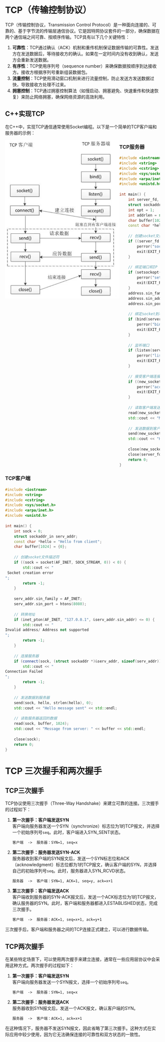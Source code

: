 
# TCP（传输控制协议）

TCP（传输控制协议，Transmission Control Protocol）是一种面向连接的、可靠的、基于字节流的传输层通信协议。它是因特网协议套件的一部分，确保数据在两个通信端之间可靠、按顺序传输。TCP具有以下几个关键特性：

1. **可靠性**：TCP通过确认（ACK）机制和重传机制保证数据传输的可靠性。发送方在发送数据后，等待接收方的确认。如果在一定时间内没有收到确认，发送方会重新发送数据。
2. **有序性**：TCP使用序列号（sequence number）来确保数据按顺序到达接收方。接收方根据序列号重新组装数据包。
3. **流量控制**：TCP使用滑动窗口机制来进行流量控制，防止发送方发送数据过快，导致接收方处理不过来。
4. **拥塞控制**：TCP通过拥塞控制算法（如慢启动、拥塞避免、快速重传和快速恢复）来防止网络拥塞，确保网络资源的高效利用。

## C++实现TCP

在C++中，实现TCP通信通常使用Socket编程。以下是一个简单的TCP客户端和服务器的示例：

<img src="https://github.com/Youn8ch/Leaning_notes/blob/master/Img/img_5.png" alt="img" style="float: left;" />
 

### TCP服务器

```cpp
#include <iostream>
#include <string>
#include <cstring>
#include <sys/socket.h>
#include <arpa/inet.h>
#include <unistd.h>

int main() {
    int server_fd, new_socket;
    struct sockaddr_in address;
    int opt = 1;
    int addrlen = sizeof(address);
    char buffer[1024] = {0};
    const char *hello = "Hello from server";

    // 创建socket文件描述符
    if ((server_fd = socket(AF_INET, SOCK_STREAM, 0)) == 0) {
        perror("socket failed");
        exit(EXIT_FAILURE);
    }

    // 绑定端口和IP
    if (setsockopt(server_fd, SOL_SOCKET, SO_REUSEADDR | SO_REUSEPORT, &opt, sizeof(opt))) {
        perror("setsockopt");
        exit(EXIT_FAILURE);
    }
    address.sin_family = AF_INET;
    address.sin_addr.s_addr = INADDR_ANY;
    address.sin_port = htons(8080);

    // 绑定socket到地址
    if (bind(server_fd, (struct sockaddr *)&address, sizeof(address)) < 0) {
        perror("bind failed");
        exit(EXIT_FAILURE);
    }

    // 监听端口
    if (listen(server_fd, 3) < 0) {
        perror("listen");
        exit(EXIT_FAILURE);
    }

    // 接受客户端连接
    if ((new_socket = accept(server_fd, (struct sockaddr *)&address, (socklen_t*)&addrlen)) < 0) {
        perror("accept");
        exit(EXIT_FAILURE);
    }

    // 读取客户端发送的数据
    read(new_socket, buffer, 1024);
    std::cout << "Message from client: " << buffer << std::endl;

    // 发送数据到客户端
    send(new_socket, hello, strlen(hello), 0);
    std::cout << "Hello message sent" << std::endl;

    close(new_socket);
    close(server_fd);
    return 0;
}
```

### TCP客户端

```cpp
#include <iostream>
#include <string>
#include <cstring>
#include <sys/socket.h>
#include <arpa/inet.h>
#include <unistd.h>

int main() {
    int sock = 0;
    struct sockaddr_in serv_addr;
    const char *hello = "Hello from client";
    char buffer[1024] = {0};

    // 创建socket文件描述符
    if ((sock = socket(AF_INET, SOCK_STREAM, 0)) < 0) {
        std::cout << "
 Socket creation error 
";
        return -1;
    }

    serv_addr.sin_family = AF_INET;
    serv_addr.sin_port = htons(8080);

    // 转换地址
    if (inet_pton(AF_INET, "127.0.0.1", &serv_addr.sin_addr) <= 0) {
        std::cout << "
Invalid address/ Address not supported 
";
        return -1;
    }

    // 连接服务器
    if (connect(sock, (struct sockaddr *)&serv_addr, sizeof(serv_addr)) < 0) {
        std::cout << "
Connection Failed 
";
        return -1;
    }

    // 发送数据到服务器
    send(sock, hello, strlen(hello), 0);
    std::cout << "Hello message sent" << std::endl;

    // 读取服务器返回的数据
    read(sock, buffer, 1024);
    std::cout << "Message from server: " << buffer << std::endl;

    close(sock);
    return 0;
}
```

# TCP 三次握手和两次握手

## TCP三次握手

TCP协议使用三次握手（Three-Way Handshake）来建立可靠的连接。三次握手的过程如下：

1. **第一次握手：客户端发送SYN**  
   客户端向服务器发送一个SYN（synchronize）标志位为1的TCP报文，并选择一个初始序列号`seq`。此时，客户端进入SYN_SENT状态。

   ```
   客户端  ->  服务器：SYN=1, seq=x
   ```

2. **第二次握手：服务器发送SYN-ACK**  
   服务器收到客户端的SYN报文后，发送一个SYN标志位和ACK（acknowledgment）标志位都为1的TCP报文，确认客户端的SYN，并选择自己的初始序列号`seq`。此时，服务器进入SYN_RCVD状态。

   ```
   服务器  ->  客户端：SYN=1, ACK=1, seq=y, ack=x+1
   ```

3. **第三次握手：客户端发送ACK**  
   客户端收到服务器的SYN-ACK报文后，发送一个ACK标志位为1的TCP报文，确认服务器的SYN。此时，客户端和服务器都进入ESTABLISHED状态，完成三次握手。

   ```
   客户端  ->  服务器：ACK=1, seq=x+1, ack=y+1
   ```

三次握手后，客户端和服务器之间的TCP连接正式建立，可以进行数据传输。

## TCP两次握手

在某些特定场景下，可以使用两次握手来建立连接，通常在一些应用层协议中会采用这种方式。两次握手的过程如下：

1. **第一次握手：客户端发送SYN**  
   客户端向服务器发送一个SYN报文，选择一个初始序列号`seq`。

   ```
   客户端  ->  服务器：SYN=1, seq=x
   ```

2. **第二次握手：服务器发送ACK**  
   服务器收到SYN报文后，发送一个ACK报文，确认客户端的SYN。

   ```
   服务器  ->  客户端：ACK=1, ack=x+1
   ```

在这种情况下，服务器不发送SYN报文，因此省略了第三次握手。这种方式在实际应用中较少使用，因为它无法确保连接的可靠性和双方状态的一致性。